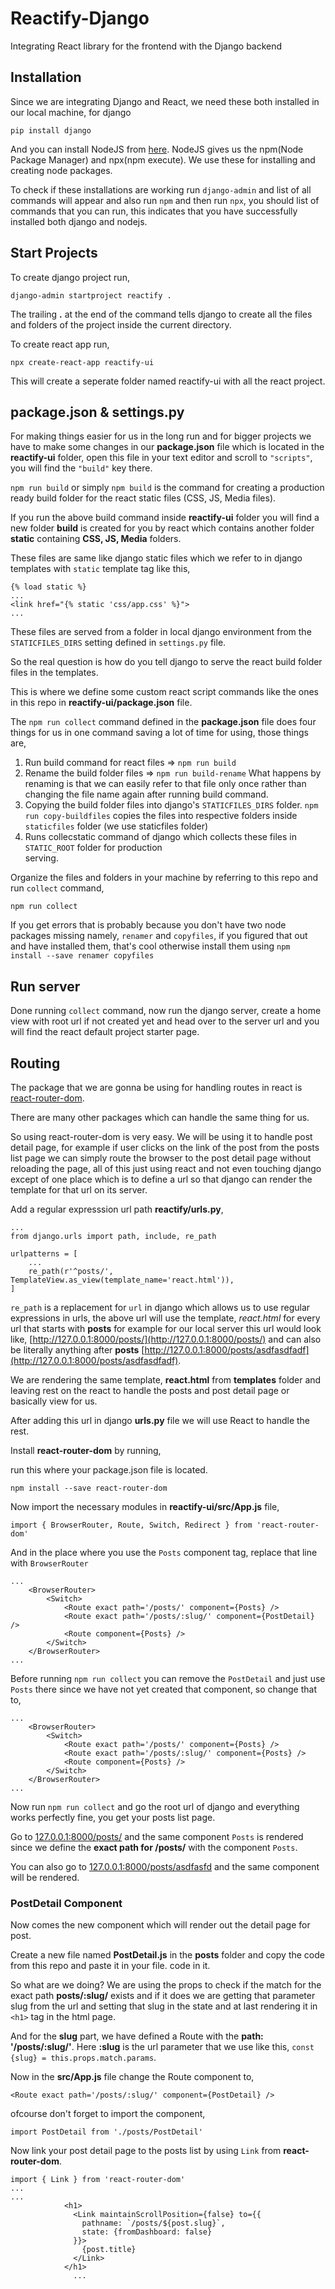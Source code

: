# Reactify-Django
Integrating React library for the frontend with the Django backend

## Installation
Since we are integrating Django and React, we need these both installed in our local machine, for django

```
pip install django
```

And you can install NodeJS from [here](https://nodejs.org/en/). NodeJS gives us the npm(Node Package 
Manager) and npx(npm execute). We use these for installing and creating node packages.

To check if these installations are working run `django-admin` and list of all commands will appear and also
run `npm` and then run `npx`, you should list of commands that you can run, this indicates that you have successfully installed both django and nodejs.

## Start Projects
To create django project run,

`django-admin startproject reactify .`

The trailing **.** at the end of the command tells django to create all the files and folders of the project 
inside the current directory.

To create react app run,

`npx create-react-app reactify-ui`

This will create a seperate folder named reactify-ui with all the react project.

## package.json & settings.py
For making things easier for us in the long run and for bigger projects we have to make some changes in our
**package.json** file which is located in the **reactify-ui** folder, open this file in your text editor and
scroll to `"scripts"`, you will find the `"build"` key there.

`npm run build` or simply `npm build` is the command for creating a production ready build folder for the 
react static files (CSS, JS, Media files).

If you run the above build command inside **reactify-ui** folder you will find a new folder **build** is 
created for you by react which contains another folder **static** containing **CSS, JS, Media** folders.

These files are same like django static files which we refer to in django templates with `static` template
tag like this,

```
{% load static %}
...
<link href="{% static 'css/app.css' %}">
...
```

These files are served from a folder in local django environment from the `STATICFILES_DIRS` setting defined 
in `settings.py` file.

So the real question is how do you tell django to serve the react build folder files in the templates.

This is where we define some custom react script commands like the ones in this repo in **reactify-ui/package.json** file.

The `npm run collect` command defined in the **package.json** file does four things for us in one command
saving a lot of time for using, those things are,

1. Run build command for react files => `npm run build`
2. Rename the build folder files => `npm run build-rename`
	What happens by renaming is that we can easily refer to that file only once rather than changing the file name again after running build command.
3. Copying the build folder files into django's `STATICFILES_DIRS` folder.
	`npm run copy-buildfiles` copies the files into respective folders inside `staticfiles` folder (we use staticfiles folder)
4. Runs collecstatic command of django which collects these files in `STATIC_ROOT` folder for production 	
	serving.

Organize the files and folders in your machine by referring to this repo and run `collect` command,

`npm run collect`

If you get errors that is probably because you don't have two node packages missing namely, `renamer` and 
`copyfiles`, if you figured that out and have installed them, that's cool otherwise install them using
`npm install --save renamer copyfiles`

## Run server
Done running `collect` command, now run the django server, create a home view with root url if not created
yet and head over to the server url and you will find the react default project starter page.

## Routing
The package that we are gonna be using for handling routes in react is [react-router-dom](https://github.com/ReactTraining/react-router#readme).

There are many other packages which can handle the same thing for us.

So using react-router-dom is very easy. We will be using it to handle post detail page, for 
example if user clicks on the link of the post from the posts list page we can simply route
the browser to the post detail page without reloading the page, all of this just using react
and not even touching django except of one place which is to define a url so that django can
render the template for that url on its server.

Add a regular expresssion url path **reactify/urls.py**,

```
...
from django.urls import path, include, re_path

urlpatterns = [
	...
    re_path(r'^posts/', TemplateView.as_view(template_name='react.html')),
]

```

`re_path` is a replacement for `url` in django which allows us to use regular expressions in
urls, the above url will use the template, *react.html* for every url that starts with **posts**
for example for our local server this url would look like, [http://127.0.0.1:8000/posts/](http://127.0.0.1:8000/posts/) and can also be literally anything after **posts** [http://127.0.0.1:8000/posts/asdfasdfadf](http://127.0.0.1:8000/posts/asdfasdfadf).

We are rendering the same template, **react.html** from **templates** folder and leaving rest
on the react to handle the posts and post detail page or basically view for us.

After adding this url in django **urls.py** file we will use React to handle the rest.

Install **react-router-dom** by running,

run this where your package.json file is located.
```
npm install --save react-router-dom
```

Now import the necessary modules in **reactify-ui/src/App.js** file,

```
import { BrowserRouter, Route, Switch, Redirect } from 'react-router-dom'
```

And in the place where you use the `Posts` component tag, replace that line with `BrowserRouter`

```
...
	<BrowserRouter>
		<Switch>
			<Route exact path='/posts/' component={Posts} />
			<Route exact path='/posts/:slug/' component={PostDetail} />
			<Route component={Posts} />
		</Switch>
	</BrowserRouter>
...
```

Before running `npm run collect` you can remove the `PostDetail` and just use `Posts` there 
since we have not yet created that component, so change that to,

```
...
	<BrowserRouter>
		<Switch>
			<Route exact path='/posts/' component={Posts} />
			<Route exact path='/posts/:slug/' component={Posts} />
			<Route component={Posts} />
		</Switch>
	</BrowserRouter>
...
```

Now run `npm run collect` and go the root url of django and everything works perfectly fine, 
you get your posts list page.

Go to [127.0.0.1:8000/posts/](http://127.0.0.1:8000/posts/) and the same component `Posts` is
rendered since we define the **exact path for /posts/** with the component `Posts`.

You can also go to [127.0.0.1:8000/posts/asdfasfd](http://127.0.0.1:8000/posts/asdfasfd) and 
the same component will be rendered.

### PostDetail Component
Now comes the new component which will render out the detail page for post.

Create a new file named **PostDetail.js** in the **posts** folder and copy the code from this
repo and paste it in your file.
code in it.

So what are we doing? We are using the props to check if the match for the exact path
**posts/:slug/** exists and if it does we are getting that parameter slug from the url and
setting that slug in the state and at last rendering it in `<h1>` tag in the html page.

And for the **slug** part, we have defined a Route with the **path: '/posts/:slug/'**. Here
**:slug** is the url parameter that we use like this, `const {slug} = this.props.match.params`.

Now in the **src/App.js** file change the Route component to,

```
<Route exact path='/posts/:slug/' component={PostDetail} />
```

ofcourse don't forget to import the component,

```
import PostDetail from './posts/PostDetail'
```

Now link your post detail page to the posts list by using `Link` from **react-router-dom**.

```
import { Link } from 'react-router-dom'
...
...
		    <h1>
              <Link maintainScrollPosition={false} to={{
                pathname: `/posts/${post.slug}`,
                state: {fromDashboard: false}
              }}>
                {post.title}
              </Link>
            </h1>
              ...
```